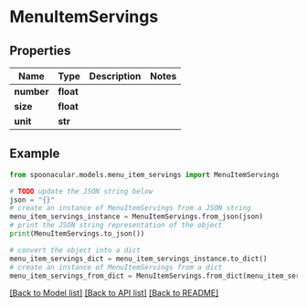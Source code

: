 # MenuItemServings


## Properties

Name | Type | Description | Notes
------------ | ------------- | ------------- | -------------
**number** | **float** |  | 
**size** | **float** |  | 
**unit** | **str** |  | 

## Example

```python
from spoonacular.models.menu_item_servings import MenuItemServings

# TODO update the JSON string below
json = "{}"
# create an instance of MenuItemServings from a JSON string
menu_item_servings_instance = MenuItemServings.from_json(json)
# print the JSON string representation of the object
print(MenuItemServings.to_json())

# convert the object into a dict
menu_item_servings_dict = menu_item_servings_instance.to_dict()
# create an instance of MenuItemServings from a dict
menu_item_servings_from_dict = MenuItemServings.from_dict(menu_item_servings_dict)
```
[[Back to Model list]](../README.md#documentation-for-models) [[Back to API list]](../README.md#documentation-for-api-endpoints) [[Back to README]](../README.md)


